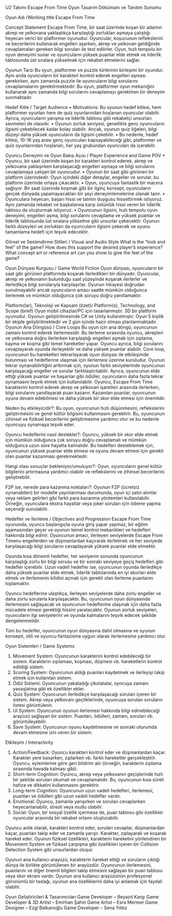 U2 Takımı Escape From Time Oyun Tasarım Dökümanı ve Tanıtım Sunumu

Oyun Adı /Working title
Escape From Time

Concept Statement
Escape From Time, bir saat üzerinde koşan bir adamın akrep ve yelkovana yaklaştıkça karşılaştığı zorlukları aşmaya çalıştığı heyecan verici bir platformer oyunudur. Oyuncular, koşucunun reflekslerini ve becerilerini kullanarak engelleri aşarken, akrep ve yelkovan geldiğinde cevaplamaları gereken bilgi soruları ile test edilirler. Oyun, hızlı tempolu bir oyun deneyimi sunar ve oyuncuların yüksek puanlar elde etmek ve liderlik tablosunda üst sıralara yükselmek için rekabet etmelerini sağlar.

Oyunun Tarzı
Bu oyun, platformer ve puzzle türlerinin birleşimi bir oyundur. Aynı anda oyuncuların bir karakteri kontrol ederek engelleri aşması gerekirken, aynı zamanda puzzle ile oyuncuların bilgi sorularını cevaplamalarını gerektirmektedir. Bu oyun, platformer oyun mekaniğini kullanarak aynı zamanda bilgi sorularını cevaplamayı gerektiren bir deneyim sunmaktadır.

Hedef Kitle / Target Audience
•	Motivations: Bu oyunun hedef kitlesi, hem platformer oyunları hem de quiz oyunlarından hoşlanan oyuncular olabilir. Ayrıca, oyuncuların yarışma ve liderlik tablosu gibi rekabetçi unsurları sevmeleri de olasıdır.
•	Oyunun zorluk seviyesi, genellikle genç oyuncuların ilgisini çekebilecek kadar kolay olabilir. Ancak, oyunun quiz öğeleri, bilgi düzeyi daha yüksek oyuncuların da ilgisini çekebilir.
•	Bu nedenle, hedef kitlesi, 10-16 yaş arası genç oyuncuları kapsayabileceği gibi, platformer ve quiz oyunlarından hoşlanan, her yaş grubundan oyuncuları da içerebilir.

Oyuncu Deneyimi ve Oyun Bakış Açısı / Player Experience and Game POV
•	Oyuncu, bir saat üzerinde koşan bir karakteri kontrol ederek, akrep ve yelkovana yaklaşırken karşılaşacağı engelleri aşmaya ve bilgi sorularını cevaplamaya çalışan bir oyuncudur.
•	Oyunun bir saat gibi görünen bir platform üzerindedir. Oyun içindeki diğer detaylar, engeller ve sorular, bu platform üzerinde ortaya çıkacaktır.
•	Oyun, oyuncuya fantastik bir macera sağlıyor. Bir saat üzerinde koşmak gibi bir ilginç konsept, oyuncuların gerçek dünyada yapamayacakları bir şeyi deneyimlemelerine olanak tanır.
•	Oyunculara heyecan, başarı hissi ve tatmin duygusu hissettirmek istiyoruz. Aynı zamanda rekabet ve başkalarına karşı üstünlük hissi veren bir liderlik tablosu da oluşturmak istiyoruz.
•	Oyuncunun ilgisini, hızlı tempolu oyun deneyimi, engelleri aşma, bilgi sorularını cevaplama ve yüksek puanlar ve liderlik tablosunda üst sıralara yükselme gibi unsurlar çekecektir. Oyunun farklı düzeyleri ve zorlukları da oyuncuların ilgisini çekecek ve oyunu tamamlama hedefi için teşvik edecektir.

Görsel ve Seslendirme Stilleri / Visual and Audio Style
What is the “look and feel” of the game? How does this support the desired player’s experience? What concept art or reference art can you show to give the feel of the game?

Oyun Dünyası Kurgusu / Game World Fiction
Oyun dünyası, oyuncuların bir saat gibi görünen platformda koşarak ilerledikleri bir dünyadır. Oyuncular, akrep ve yelkovanın bulunduğu saat yüzeyinde koşarak ilerlerler ve ilerledikçe bilgi sorularıyla karşılaşırlar. Oyunun hikayesi doğrudan sunulmayabilir ancak oyuncuların amacı saatte mümkün olduğunca ilerlemek ve mümkün olduğunca çok soruyu doğru yanıtlamaktır.

Platform(lar), Teknoloji ve Kapsam (özet)/ Platform(s), Technology, and Scope (brief)
Oyun mobil cihazlar/PC için tasarlanmıştır. 3D bir platform oyunudur. Oyunun geliştirilmesinde C# ve Unity kullanılmıştır. Oyun 5 kişilik bir ekiple geliştirilmektedir ve 2 gün içinde hazır olması planlanmaktadır.
Oyunun Ana Döngüsü / Core Loops
Bu oyun için ana döngü, oyuncunun zamanı kontrol ederek ilerlemesidir. Bu ilerleme sırasında oyuncu, akrepleri ve yelkovana doğru ilerlerken karşılaştığı engelleri aşmak için zıplama, kayma ve koşma gibi temel hareketler yapar. Oyuncu ayrıca, bilgi sorularını cevaplayarak oyunda ilerleyebilir ve daha yüksek puanlar alabilir. Core loop, oyuncunun bu hareketleri tekrarlayarak oyun dünyası ile etkileşimde bulunması ve hedeflerine ulaşmak için ilerlemesi üzerine kuruludur. Oyunun tekrar oynanabilirliğini arttırmak için, oyunun farklı seviyelerinde oyuncunun karşılaşacağı engeller ve sorular farklılaştırılabilir. Ayrıca, oyuncunun elde ettiği yüksek puanlar ve başarılar gibi ödüller, oyuncuların daha fazla tekrar oynamasını teşvik etmek için kullanılabilir. Oyuncu, Escape From Time karakterini kontrol ederek akrep ve yelkovan işaretleri arasında ilerlerken, bilgi sorularını yanıtlayarak puan kazanır. Kazanılan puanlar, oyuncunun oyuna devam edebilmesi ve daha yüksek bir skor elde etmesi için önemlidir.

Neden bu etkileyicidir?: Bu oyun, oyuncunun hızlı düşünmesini, reflekslerini geliştirmesini ve genel kültür bilgisini kullanmasını gerektirir. Bu, oyuncunun zihinsel ve fiziksel becerilerini geliştirmesine yardımcı olur ve bu nedenle oyuncuyu oynamaya teşvik eder.

Oyuncu hedeflerini nasıl destekler?: Oyuncu, yüksek bir skor elde etmek için mümkün olduğunca çok soruyu doğru cevaplamalı ve mümkün olduğunca uzun süre hayatta kalmalıdır. Bu hedefleri desteklemek için, oyuncunun yüksek puanlar elde etmesi ve oyuna devam etmesi için gerekli olan puanlar kazanması gerekmektedir.

Hangi olası sonuçlar bekleniyor/umuluyor?: Oyun, oyuncuların genel kültür bilgilerini artırmasına yardımcı olabilir ve reflekslerini ve zihinsel becerilerini geliştirebilir.

F2P ise, nerede para kazanma noktaları?: Oyunun F2P (ücretsiz oynanabilen) bir modelle yayınlanması durumunda, oyun içi satın alımlar veya reklam gelirleri gibi farklı para kazanma yöntemleri kullanılabilir. Örneğin, oyunculara ekstra hayatlar veya joker soruları için ödeme yapma seçeneği sunulabilir.

Hedefler ve İlerleme / Objectives and Progression
Escape From Time oyununda, oyuncu başlangıçta oyuna giriş yapar yapmaz, bir eğitim aşamasından geçer ve oyunun temel kontrol mekanikleri ve hedefleri hakkında bilgi edinir. Oyuncunun amacı, ilerleyen seviyelerde Escape From Timenu engellerden ve düşmanlardan kaçırarak ilerletmek ve her seviyede karşılaşacağı bilgi sorularını cevaplayarak yüksek puanlar elde etmektir.

Oyunda kısa dönemli hedefler, her seviyenin sonunda oyuncunun karşılaştığı zorlu bir bilgi sorusu ve bir sonraki seviyeye geçiş hedefleri gibi hedefler içerebilir. Uzun vadeli hedefler ise, oyuncunun oyunda ilerledikçe daha yüksek puanlar elde etmek, liderlik tablolarında en iyi skorları elde etmek ve ilerlemenin kilidini açmak için gerekli olan ilerleme puanlarını toplamaktır.

Oyuncu hedeflerine ulaştıkça, ilerleyen seviyelerde daha zorlu engeller ve daha zorlu sorularla karşılaşacaktır. Bu, oyuncunun oyun dünyasında ilerlemesini sağlayacak ve oyuncunun hedeflerine ulaşmak için daha fazla mücadele etmesi gerektiği hissini yaratacaktır. Oyunun zorluk seviyeleri, oyuncuların ilgi seviyelerini ve oyunda kalmalarını teşvik edecek şekilde dengelenmelidir.

Tüm bu hedefler, oyuncunun oyun dünyasına dahil olmasına ve oyunun konsepti, stili ve oyuncu-fantazisine uygun olarak ilerlemesine yardımcı olur.

Oyun Sistemleri / Game Systems
1.	Movement System: Oyuncunun karakterini kontrol edebileceği bir sistem. Karakterin zıplaması, koşması, düşmesi vb. hareketlerin kontrol edildiği sistem.
2.	Scoring System: Oyuncunun aldığı puanları kaydetmek ve ilerleyişi takip etmek için kullanılan sistem.
3.	Ödül Sistemi: Oyuncunun yakaladığı çikolatalar, oyncuya zamanı yavaşlatma gibi ek özellikler ekler.
4.	Quiz System: Oyuncunun ilerledikçe karşılaşacağı soruları içeren bir sistem. Akrep veya yelkovanı geçtiklerinde, oyuncuya sorulan soruların listesi görüntülenir.
5.	UI System: Oyuncunun oyunun ilerlemesi hakkında bilgi edinebileceği arayüzü sağlayan bir sistem. Puanları, ödülleri, zamanı, soruları vb. görüntüleyebilir.
6.	Save System: Oyuncunun oyunu kaydetmesine ve sonraki oturumda devam etmesine izin veren bir sistem.

Etkileşim / Interactivity
1.	Action/Feedback: Oyuncu karakteri kontrol eder ve düşmanlardan kaçar. Karakter yere basarken, zıplarken vb. farklı hareketler gerçekleştirir. Oyuncu, eylemlerine göre geri bildirim alır (örneğin, karakterin zıplama sırasında havada kalması gibi).
2.	Short-term Cognition: Oyuncu, akrep veya yelkovanın geçişlerinde hızlı bir şekilde soruları okumalı ve cevaplamalıdır. Bu, oyuncunun kısa süreli hafıza ve dikkatini kullanmasını gerektirir.
3.	Long-term Cognition: Oyuncunun uzun vadeli hedefleri, ilerlemesi, puanları ve ödülleri gibi uzun vadeli hedefler vardır.
4.	Emotional: Oyuncu, zamanla yarışırken ve soruları cevaplarken heyecanlanabilir, stresli veya mutlu olabilir.
5.	Social: Oyun, bir sosyal özellik içermese de, puan tablosu gibi özellikler oyuncular arasında bir rekabet ortamı oluşturabilir.

Oyuncu anlık olarak, karakteri kontrol eder, soruları cevaplar, düşmanlardan kaçar, puanları takip eder ve zamanla yarışır. Karakter, zıplayarak ve koşarak hareket eder. Oyunun fiziksel özellikleri, karakterin hareketini yönlendiren bir Movement System ve fiziksel çarpışma gibi özellikleri içeren bir Collision Detection System gibi unsurlardan oluşur.

Oyunun ana kullanıcı arayüzü, karakterin hareket ettiği ve soruların çıktığı dünya ile birlikte görüntülenen bir arayüzdür. Oyuncunun ilerlemesini, puanlarını ve diğer önemli bilgileri takip etmesini sağlayan bir puan tablosu veya skor ekranı vardır. Oyunun ana kullanıcı arayüzünün profesyonel görünümlü bir taslağı, oyunun ana özelliklerini daha iyi anlamak için faydalı olabilir.

Oyun Geliştiricileri & Tasarımcıları
Game Developer – Beyazıt Kargı
Game Developer & 3D Artist – Emirhan Şahin
Game Artist – Esra Mermer
Game Designer – Ezgi Balkanoğlu
Game Developer – Sena Yıldız 

